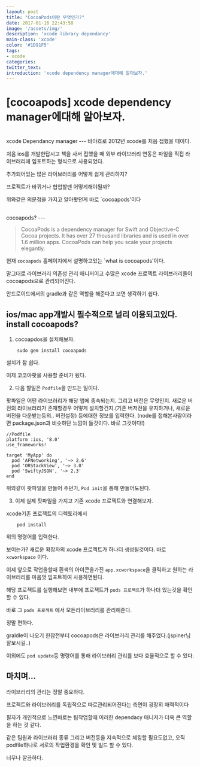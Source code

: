 ```yaml
---
layout: post
title: "CocoaPods이란 무엇인가?"
date: 2017-01-16 22:43:58
image: '/assets/img/'
description: 'xcode library dependancy'
main-class: 'xcode'
color: '#1D91F5'
tags:
- xcode
categories:
twitter_text:
introduction: 'xcode dependency manager에대해 알아보자.'
---
```


[cocoapods] xcode dependency manager에대해 알아보자.
====

<br>
xcode Dependancy manager
---
바야흐로 2012년 xcode를 처음 접했을 때이다. 

처음 ios를 개발한답시고 책을 사서 접했을 때 외부 라이브러리 연동은 파일을 직접 라이브러리에 임포트하는 형식으로 사용되었다.

추가되어있는 많은 라이브러리를 어떻게 쉽게 관리하지? 

프로젝트가 바뀌거나 협업할땐 어떻게해야될까?

위와같은 의문점을 가지고 알아봣던게 바로 `cocoapods'이다

<br>
cocoapods?
---

> CocoaPods is a dependency manager for Swift and Objective-C Cocoa projects. It has over 27 thousand libraries and is used in over 1.6 million apps. CocoaPods can help you scale your projects elegantly.

현재 `cocoapods` 홈페이지에서 설명하고있는 `what is cocoapods'이다. 

말그대로 라이브러리 의존성 관리 매니저이고 수많은 xcode 프로젝트 라이브러리들이 cocoapods으로 관리되어진다. 

안드로이드에서의 gradle과 같은 역할을 해준다고 보면 생각하기 쉽다.

ios/mac app개발시 필수적으로 널리 이용되고있다.
<br>
install cocoapods?
---

1. cocoapdos을 설치해보자.

~~~
	sudo gem install cocoapods
~~~

설치가 참 쉽다. 

이제 코코아팟을 사용할 준비가 됬다.

2. 다음 할일은 `Podfile`을 만드는 일이다.

팟파일은 어떤 라이브러리가 해당 앱에 종속되는지. 그리고 버전은 무엇인지. 새로운 버전의 라이브러리가 존재할경우 어떻게 설치할건지.(기존 버저전을 유지하거나, 새로운 버전을 다운받는등의.. 버전설정) 등에대한 정보를 입력한다.
(node를 접해본사람이라면 package.json과 비슷하단 느낌이 들것이다. 바로 그것이다!)

~~~
//Podfile
platform :ios, '8.0'
use_frameworks!

target 'MyApp' do
  pod 'AFNetworking', '~> 2.6'
  pod 'ORStackView', '~> 3.0'
  pod 'SwiftyJSON', '~> 2.3'
end
~~~

위와같이 팟파일을 만들어 주던가, `Pod init`을 통해 만들어도된다.

3. 이제 실제 팟파일을 가지고 기존 xcode 프로젝트와 연결해보자.

xcode기존 프로젝트의 디렉토리에서 

~~~
	pod install
~~~

위의 명령어를 입력한다.

보이는가? 새로운 확장자의 xcode 프로젝트가 하나더 생성될것이다. 바로
`xcworkspace` 이다. 

이제 앞으로 작업을할때 흰색의 아이콘을가진 `app.xcworkspace`을 클릭하고 원하는 라이브러리를 마음껏 임포트하여 사용하면된다. 

해당 프로젝트를 실행해보면 내부에 프로젝트가 `pods 프로젝트`가 하나더 있는것을 확인할 수 있다. 

바로 그 `pods 프로젝트` 에서 모든라이브러리를 관리해준다. 

정말 편하다. 

graldle이 나오기 한참전부터 cocoapods은 라이브러리 관리를 해주었다.(jspiner님 잘보시길..)

이외에도 `pod update`등 명령어를 통해 라이브러리 관리를 보다 효율적으로 할 수 있다.
<br>

마치며...
---

라이브러리의 관리는 정말 중요하다.  

프로젝트와 라이브러리를 독립적으로 따로관리되어진다는 측면이 굉장히 매력적이다

필자가 개인적으로 느낀바로는 팀작업할때 이러한 dependacy 매니저가 더욱 큰 역할을 하는 것 같다.

같은 팀원과 라이브러리 종류 그리고 버전등을 지속적으로 체킹할 필요도없고, 오직 podfile하나로 서로의 작업환경을 확인 및 빌드 할 수 있다. 

너무나 깔끔하다.


























